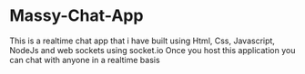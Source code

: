 # Massy-Chat-App
This is a realtime chat app that i have built using Html, Css, Javascript, NodeJs and web sockets using socket.io
Once you host this application you can chat with anyone in a realtime basis
